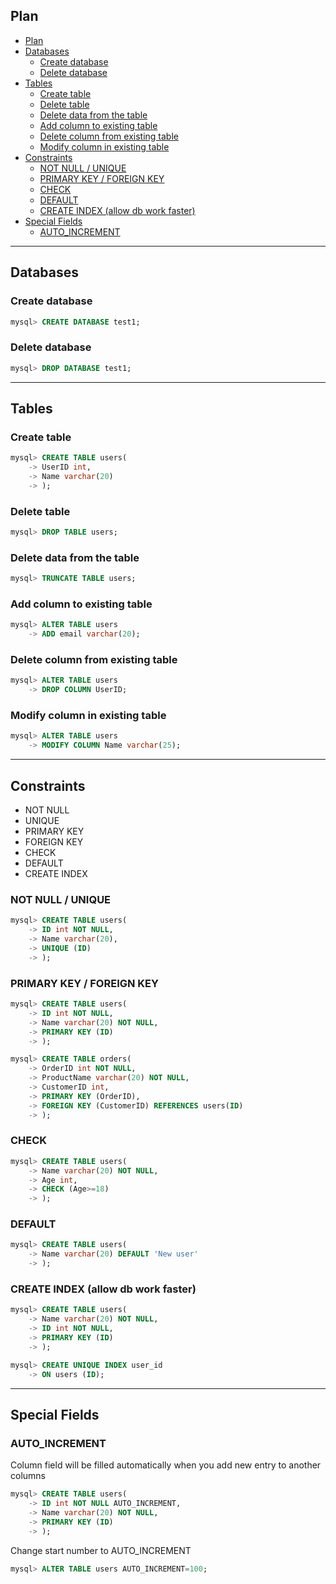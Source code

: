 ## Plan

- [Plan](#plan)
- [Databases](#databases)
  - [Create database](#create-database)
  - [Delete database](#delete-database)
- [Tables](#tables)
  - [Create table](#create-table)
  - [Delete table](#delete-table)
  - [Delete data from the table](#delete-data-from-the-table)
  - [Add column to existing table](#add-column-to-existing-table)
  - [Delete column from existing table](#delete-column-from-existing-table)
  - [Modify column in existing table](#modify-column-in-existing-table)
- [Constraints](#constraints)
  - [NOT NULL / UNIQUE](#not-null--unique)
  - [PRIMARY KEY / FOREIGN KEY](#primary-key--foreign-key)
  - [CHECK](#check)
  - [DEFAULT](#default)
  - [CREATE INDEX (allow db work faster)](#create-index-allow-db-work-faster)
- [Special Fields](#special-fields)
  - [AUTO\_INCREMENT](#auto_increment)

---
## Databases

### Create database
```sql
mysql> CREATE DATABASE test1;
```

### Delete database
```sql
mysql> DROP DATABASE test1;
```

---
## Tables
### Create table
```sql
mysql> CREATE TABLE users(
    -> UserID int, 
    -> Name varchar(20)
    -> );
```

### Delete table
```sql
mysql> DROP TABLE users;
```

### Delete data from the table
```sql
mysql> TRUNCATE TABLE users;
```

### Add column to existing table
```sql
mysql> ALTER TABLE users 
    -> ADD email varchar(20);
```

### Delete column from existing table
```sql
mysql> ALTER TABLE users 
    -> DROP COLUMN UserID;
```

### Modify column in existing table
```sql
mysql> ALTER TABLE users  
    -> MODIFY COLUMN Name varchar(25);
```

---
## Constraints 

- NOT NULL
- UNIQUE
- PRIMARY KEY
- FOREIGN KEY
- CHECK
- DEFAULT
- CREATE INDEX
  
### NOT NULL / UNIQUE
```sql
mysql> CREATE TABLE users(
    -> ID int NOT NULL,
    -> Name varchar(20),
    -> UNIQUE (ID)
    -> );
```

### PRIMARY KEY / FOREIGN KEY
```sql
mysql> CREATE TABLE users(
    -> ID int NOT NULL,
    -> Name varchar(20) NOT NULL,
    -> PRIMARY KEY (ID)
    -> );

mysql> CREATE TABLE orders(
    -> OrderID int NOT NULL,
    -> ProductName varchar(20) NOT NULL,
    -> CustomerID int,
    -> PRIMARY KEY (OrderID),
    -> FOREIGN KEY (CustomerID) REFERENCES users(ID)
    -> );
```

### CHECK
```sql
mysql> CREATE TABLE users(
    -> Name varchar(20) NOT NULL,
    -> Age int,
    -> CHECK (Age>=18)
    -> );
```

### DEFAULT
```sql
mysql> CREATE TABLE users(
    -> Name varchar(20) DEFAULT 'New user'
    -> );
```

### CREATE INDEX (allow db work faster)

```sql
mysql> CREATE TABLE users(
    -> Name varchar(20) NOT NULL,
    -> ID int NOT NULL,
    -> PRIMARY KEY (ID)
    -> );
```

```sql
mysql> CREATE UNIQUE INDEX user_id 
    -> ON users (ID);
```

---
## Special Fields
### AUTO_INCREMENT
Column field will be filled automatically when you add new entry to another columns
```sql
mysql> CREATE TABLE users(
    -> ID int NOT NULL AUTO_INCREMENT,
    -> Name varchar(20) NOT NULL,
    -> PRIMARY KEY (ID)
    -> );
```

Change start number to AUTO_INCREMENT
```sql
mysql> ALTER TABLE users AUTO_INCREMENT=100;
```

